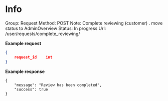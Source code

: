 # Info

Group: Request
Method: POST
Note: Complete reviewing (customer) . move status  to AdminOverview
Status: In progress
Url: /user/requests/complete_reviewing/

**Example request**

```json
{      
	request_id    int                             
}
```

**Example response**

```tsx
{
    "message": "Review has been completed",
    "success": true
}
```
